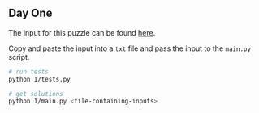 ## Day One

The input for this puzzle can be found [here](https://adventofcode.com/2019/day/1/input).

Copy and paste the input into a `txt` file and pass the input to the `main.py` script.

```sh
# run tests
python 1/tests.py

# get solutions
python 1/main.py <file-containing-inputs>
```
